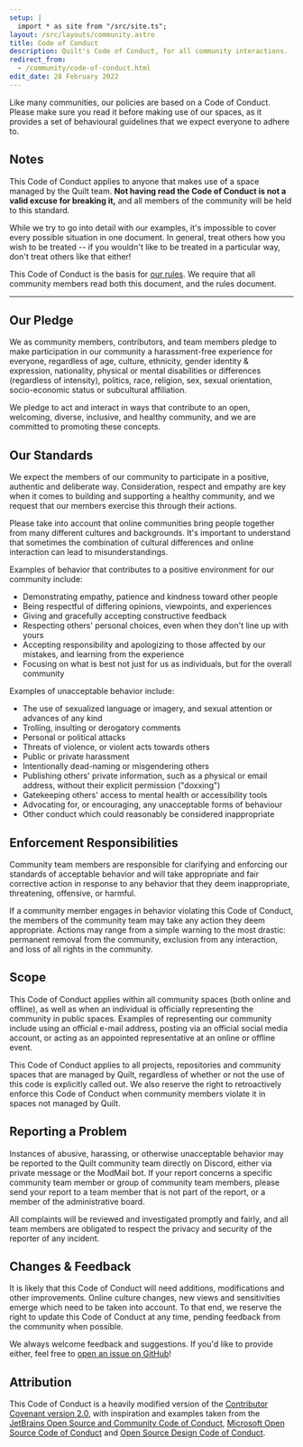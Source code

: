 ```yaml
---
setup: |
  import * as site from "/src/site.ts";
layout: /src/layouts/community.astro
title: Code of Conduct
description: Quilt's Code of Conduct, for all community interactions.
redirect_from:
  - /community/code-of-conduct.html
edit_date: 28 February 2022
---
```


Like many communities, our policies are based on a Code of Conduct. Please make sure you read it before making use of our spaces, as it provides a set of behavioural guidelines that we expect everyone to adhere to.

## Notes

This Code of Conduct applies to anyone that makes use of a space managed by the Quilt team. **Not having read the Code of Conduct is not a valid excuse for breaking it,** and all members of the community will be held to this standard.

While we try to go into detail with our examples, it's impossible to cover every possible situation in one document. In general, treat others how you wish to be treated -- if you wouldn't like to be treated in a particular way, don't treat others like that either!

This Code of Conduct is the basis for [our rules](/community/). We require that all community members read both this document, and the rules document.

---

## Our Pledge

We as community members, contributors, and team members pledge to make participation in our community a harassment-free experience for everyone, regardless of age, culture, ethnicity, gender identity & expression, nationality, physical or mental disabilities or differences (regardless of intensity), politics, race, religion, sex, sexual orientation, socio-economic status or subcultural affiliation.

We pledge to act and interact in ways that contribute to an open, welcoming, diverse, inclusive, and healthy community, and we are committed to promoting these concepts.

## Our Standards

We expect the members of our community to participate in a positive, authentic and deliberate way. Consideration, respect and empathy are key when it comes to building and supporting a healthy community, and we request that our members exercise this through their actions.

Please take into account that online communities bring people together from many different cultures and backgrounds. It's important to understand that sometimes the combination of cultural differences and online interaction can lead to misunderstandings.

Examples of behavior that contributes to a positive environment for our community include:

- Demonstrating empathy, patience and kindness toward other people
- Being respectful of differing opinions, viewpoints, and experiences
- Giving and gracefully accepting constructive feedback
- Respecting others' personal choices, even when they don't line up with yours
- Accepting responsibility and apologizing to those affected by our mistakes, and learning from the experience
- Focusing on what is best not just for us as individuals, but for the overall community

Examples of unacceptable behavior include:

- The use of sexualized language or imagery, and sexual attention or advances of any kind
- Trolling, insulting or derogatory comments
- Personal or political attacks
- Threats of violence, or violent acts towards others
- Public or private harassment
- Intentionally dead-naming or misgendering others
- Publishing others' private information, such as a physical or email address, without their explicit permission ("doxxing")
- Gatekeeping others' access to mental health or accessibility tools
- Advocating for, or encouraging, any unacceptable forms of behaviour
- Other conduct which could reasonably be considered inappropriate

## Enforcement Responsibilities

Community team members are responsible for clarifying and enforcing our standards of acceptable behavior and will take appropriate and fair corrective action in response to any behavior that they deem inappropriate, threatening, offensive, or harmful.

If a community member engages in behavior violating this Code of Conduct, the members of the community team may take any action they deem appropriate. Actions may range from a simple warning to the most drastic: permanent removal from the community, exclusion from any interaction, and loss of all rights in the community.

## Scope

This Code of Conduct applies within all community spaces (both online and offline), as well as when an individual is officially representing the community in public spaces. Examples of representing our community include using an official e-mail address, posting via an official social media account, or acting as an appointed representative at an online or offline event.

This Code of Conduct applies to all projects, repositories and community spaces that are managed by Quilt, regardless of whether or not the use of this code is explicitly called out. We also reserve the right to retroactively enforce this Code of Conduct when community members violate it in spaces not managed by Quilt.

## Reporting a Problem

Instances of abusive, harassing, or otherwise unacceptable behavior may be reported to the Quilt community team directly on Discord, either via private message or the ModMail bot. If your report concerns a specific community team member or group of community team members, please send your report to a team member that is not part of the report, or a member of the administrative board.

All complaints will be reviewed and investigated promptly and fairly, and all team members are obligated to respect the privacy and security of the reporter of any incident.

## Changes & Feedback

It is likely that this Code of Conduct will need additions, modifications and other improvements. Online culture changes, new views and sensitivities emerge which need to be taken into account. To that end, we reserve the right to update this Code of Conduct at any time, pending feedback from the community when possible.

We always welcome feedback and suggestions. If you'd like to provide either, feel free to [open an issue on GitHub](https://github.com/QuiltMC/quiltmc.org/issues)!

## Attribution

This Code of Conduct is a heavily modified version of the [Contributor Covenant version 2.0](https://www.contributor-covenant.org/version/2/0/code_of_conduct.html), with inspiration and examples taken from the [JetBrains Open Source and Community Code of Conduct](https://confluence.jetbrains.com/display/ALL/JetBrains+Open+Source+and+Community+Code+of+Conduct), [Microsoft Open Source Code of Conduct](https://microsoft.github.io/codeofconduct/) and [Open Source Design Code of Conduct](https://opensourcedesign.net/code-of-conduct/).
